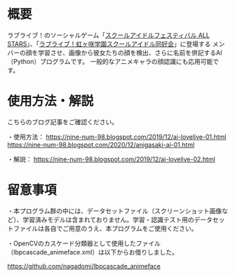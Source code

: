 # 概要

ラブライブ！のソーシャルゲーム「[スクールアイドルフェスティバル ALL STARS](https://lovelive-as.bushimo.jp/)」、「[ラブライブ！虹ヶ咲学園スクールアイドル同好会](http://www.lovelive-anime.jp/nijigasaki/)」に登場する
メンバーの顔を学習させ、画像から彼女たちの顔を検出、さらに名前を併記するAI（Python）プログラムです。
一般的なアニメキャラの顔認識にも応用可能です。



# 使用方法・解説

こちらのブログ記事をご確認ください。

・使用方法：
https://nine-num-98.blogspot.com/2019/12/ai-lovelive-01.html
https://nine-num-98.blogspot.com/2020/12/anigasaki-ai-01.html

・解説：
https://nine-num-98.blogspot.com/2019/12/ai-lovelive-02.html



# 留意事項

・本プログラム群の中には、データセットファイル（スクリーンショット画像など）、学習済みモデルは含まれておりません。学習・認識テスト用のデータセットファイルは各自でご用意のうえ、本プログラムをご使用ください。

・OpenCVのカスケード分類器として使用したファイル（lbpcascade_animeface.xml）は以下からお借りしました。

https://github.com/nagadomi/lbpcascade_animeface

